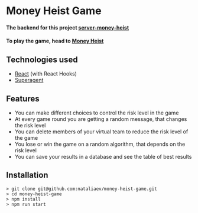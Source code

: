# Money Heist Game

#### The backend for this project [server-money-heist](https://github.com/nataliaev/server-money-heist)

#### To play the game, head to [Money Heist](https://money-heist.netlify.com)

## Technologies used

-   [React](https://reactjs.org) (with React Hooks)
-   [Superagent](http://visionmedia.github.io/superagent/)

## Features

- You can make different choices to control the risk level in the game
- At every game round you are getting a random message, that changes the risk level
- You can delete members of your virtual team to reduce the risk level of the game
- You lose or win the game on a random algorithm, that depends on the risk level
- You can save your results in a database and see the table of best results

## Installation

```
> git clone git@github.com:nataliaev/money-heist-game.git
> cd money-heist-game
> npm install
> npm run start
```
